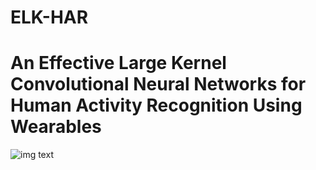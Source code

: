 # ELK-HAR
# An Effective Large Kernel Convolutional Neural Networks for Human Activity Recognition Using Wearables
![img text]([https://github.com/yaominghuiiloveyou/ELK-HAR/blob/main/ELK_block%E7%9A%84%E5%89%AF%E6%9C%AC.png](https://github.com/yaominghuiiloveyou/ELK-HAR/blob/main/image.png)https://github.com/yaominghuiiloveyou/ELK-HAR/blob/main/image.png)
